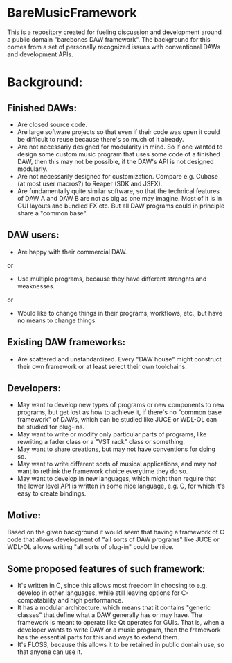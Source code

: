 # BareMusicFramework

This is a repository created for fueling discussion and development around a public domain "barebones DAW framework". The background for this comes from a set of personally recognized issues with conventional DAWs and development APIs.

# Background:

## Finished DAWs:

* Are closed source code.
* Are large software projects so that even if their code was open it could be difficult to reuse because there's so much of it already.
* Are not necessariy designed for modularity in mind. So if one wanted to design some custom music program that uses some code of a finished DAW, then this may not be possible, if the DAW's API is not designed modularly.
* Are not necessarily designed for customization. Compare e.g. Cubase (at most user macros?) to Reaper (SDK and JSFX).
* Are fundamentally quite similar software, so that the technical features of DAW A and DAW B are not as big as one may imagine. Most of it is in GUI layouts and bundled FX etc. But all DAW programs could in principle share a "common base".

## DAW users:

* Are happy with their commercial DAW.

or

* Use multiple programs, because they have different strenghts and weaknesses.

or

* Would like to change things in their programs, workflows, etc., but have no means to change things.

## Existing DAW frameworks:

* Are scattered and unstandardized. Every "DAW house" might construct their own framework or at least select their own toolchains.

## Developers:

* May want to develop new types of programs or new components to new programs, but get lost as how to achieve it, if there's no "common base framework" of DAWs, which can be studied like JUCE or WDL-OL can be studied for plug-ins.
* May want to write or modify only particular parts of programs, like rewriting a fader class or a "VST rack" class or something.
* May want to share creations, but may not have conventions for doing so.
* May want to write different sorts of musical applications, and may not want to rethink the framework choice everytime they do so.
* May want to develop in new languages, which might then require that the lower level API is written in some nice language, e.g. C, for which it's easy to create bindings.

## Motive:

Based on the given background it would seem that having a framework of C code that allows development of "all sorts of DAW programs" like JUCE or WDL-OL allows writing "all sorts of plug-in" could be nice.

## Some proposed features of such framework:

* It's written in C, since this allows most freedom in choosing to e.g. develop in other languages, while still leaving options for C-compatability and high performance.
* It has a modular architecture, which means that it contains "generic classes" that define what a DAW generally has or may have. The framework is meant to operate like Qt operates for GUIs. That is, when a developer wants to write DAW or a music program, then the framework has the essential parts for this and ways to extend them.
* It's FLOSS, because this allows it to be retained in public domain use, so that anyone can use it.
